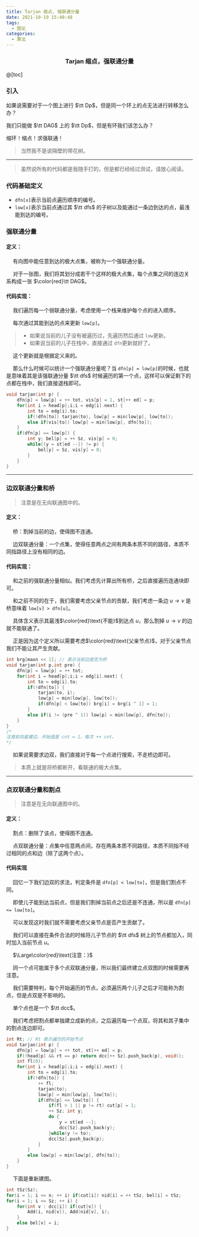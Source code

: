 ```yaml
---
title: Tarjan 缩点, 强联通分量
date: 2021-10-19 15:40:48
tags:
  - 图论
categories:
  - 算法
---
```

<h3><center>Tarjan 缩点，强联通分量</center></h3>

@[toc]
### 引入

如果说需要对于一个图上进行 $\tt Dp$，但是同一个环上的点无法进行转移怎么办？

我们只能做 $\tt DAG$ 上的 $\tt Dp$，但是有环我们该怎么办？

缩环！缩点！求强联通！

> 当然我不是说隔壁的带花树。

------

> 虽然说所有的代码都是我随手打的，但是都已经经过测试，请放心阅读。

### 代码基础定义

- `dfn[x]`表示当前点遍历顺序的编号。
- `low[x]`表示当前点通过其 $\tt dfs$ 的子树以及能通过一条边到达的点，最浅能到达的编号。

### 强联通分量

#### 定义：

&emsp; 有向图中能任意到达的极大点集，被称为一个强联通分量。

&emsp; 对于一张图，我们将其划分成若干个这样的极大点集，每个点集之间的连边关系构成一张 $\color{red}\tt DAG$。   

#### 代码实现：

&emsp; 我们遍历每一个弱联通分量，考虑使用一个栈来维护每个点的进入顺序。

&emsp; 每次通过其能到达的点来更新 `low[p]`。

> - 如果说当前的儿子没有被遍历过，先遍历然后通过 `low`更新。
> - 如果说当前的儿子在栈中，直接通过 `dfn`更新就好了。

&emsp; 这个更新就是根据定义来的。

&emsp; 那么什么时候可以统计一个强联通分量呢？当 `dfn[p] = low[p]`的时候，也就是意味着其是该强联通分量 $\tt dfs$ 时候遍历的第一个点，这样可以保证剩下的点都在栈中，我们直接退栈即可。

```cpp
void tarjan(int p) {
    dfn[p] = low[p] = ++ tot, vis[p] = 1, st[++ ed] = p;
    for(int i = head[p];i;i = edg[i].next) {
        int to = edg[i].to;
        if(!dfn[to]) tarjan(to), low[p] = min(low[p], low[to]);
        else if(vis[to]) low[p] = min(low[p], dfn[to]);
    }
    if(dfn[p] == low[p]) {
        int y; bel[p] = ++ Sz, vis[p] = 0;
        while((y = st[ed --]) != p) {
            bel[y] = Sz, vis[y] = 0;
        }
    }
}
```

------

### 边双联通分量和桥

> 注意是在无向联通图中的。

#### 定义：

&emsp; 桥：割掉当前的边，使得图不连通。

&emsp; 边双联通分量：一个点集，使得任意两点之间有两条本质不同的路径，本质不同指路径上没有相同的边。

#### 代码实现：

&emsp; 和之前的强联通分量相似。我们考虑先计算出所有桥，之后直接遍历连通块即可。

&emsp; 和之前不同的在于，我们需要考虑父亲节点的贡献，我们考虑一条边 $u \to v$ 是桥意味着 ```low[v] > dfn[u]```。

&emsp; 具体含义表示其最浅$\color{red}\text{不能}$到达点 $u$，那么割掉 $u \to v$ 的边就不能联通了。

&emsp; 正是因为这个定义所以需要考虑$\color{red}\text{父亲节点}$，对于父亲节点我们不能让其产生贡献。

```cpp
int brg[maxn << 1]; // 表示当前边是否为桥
void tarjan(int p,int pre) {
    dfn[p] = low[p] = ++ tot;
    for(int i = head[p];i;i = edg[i].next) {
        int to = edg[i].to;
        if(!dfn[to]) {
            tarjan(to, i);
            low[p] = min(low[p], low[to]);
            if(dfn[p] < low[to]) brg[i] = brg[i ^ 1] = 1;
        }
        else if(i != (pre ^ 1)) low[p] = min(low[p], dfn[to]);
    }
}
/*
注意前向星建边，开始值是 cnt = 1，每次 ++ cnt。
*/
```

&emsp; 如果说需要求边双，我们直接对于每一个点进行搜索，不走桥边即可。

> 本质上就是将桥都断开，看联通的极大点集。

------

### 点双联通分量和割点

> 注意是在无向联通图中的。

#### 定义：

&emsp; 割点：删除了该点，使得图不连通。

&emsp; 点双联通分量：点集中任意两点间，存在两条本质不同路径，本质不同指不经过相同的点和边（除了这两个点）。

#### 代码实现

&emsp; 回忆一下我们边双的求法，判定条件是 `dfn[p] < low[to]`，但是我们割点不同。

&emsp; 即使儿子能到达当前点，但是我们割掉当前点之后还是不连通，所以是 `dfn[p] <= low[to]`。

&emsp; 可以发现这时我们就不需要考虑父亲节点是否产生贡献了。

&emsp; 我们可以直接在条件合法的时候将儿子节点的 $\tt dfs$ 树上的节点都加入，同时加入当前节点 $u$。

&emsp; $\Large\color{red}\text{注意：}$

&emsp; 同一个点可能属于多个点双联通分量，所以我们最终建立点双图的时候需要再注意。

&emsp; 我们需要特判，每个开始遍历的节点，必须遍历两个儿子之后才可能称为割点，但是点双是不影响的。

&emsp; 单个点也是一个 $\tt dcc$。

&emsp; 我们考虑把割点都单独建立成新的点，之后遍历每一个点双，将其和其子集中的割点连边即可。

```cpp
int Rt; // Rt 表示遍历的开始节点
void tarjan(int p) {
    dfn[p] = low[p] = ++ tot, st[++ ed] = p;
    if(!head[p] && rt == p) return dcc[++ Sz].push_back(p), void();
    int fl(0);
    for(int i = head[p];i;i = edg[i].next) {
        int to = edg[i].to;
        if(!dfn[to]) {
            ++ fl;
            tarjan(to);
            low[p] = min(low[p], low[to]);
            if(dfn[p] <= low[to]) {
                if(fl > 1 || p != rt) cut[p] = 1;
                ++ Sz; int y;
                do {
                    y = st[ed --];
                    dcc[Sz].push_back(y);
                }while(y != to);
                dcc[Sz].push_back(p);
            }
        }
        else low[p] = min(low[p], dfn[to]);
    }
}
```

&emsp; 下面是重新建图。

```cpp
int tSz(Sz);
for(i = 1; i <= n; ++ i) if(cut[i]) nid[i] = ++ tSz, bel[i] = tSz;
for(i = 1; i <= Sz; ++ i) {
    for(int v : dcc[i]) if(cut[v]) {
        Add(i, nid[v]), Add(nid[v], i);
    }
    else bel[v] = i;
}
```


